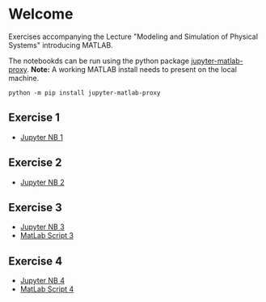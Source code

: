 # Welcome

Exercises accompanying the Lecture "Modeling and Simulation of Physical Systems" introducing MATLAB.

The notebookds can be run using the python package [jupyter-matlab-proxy](https://github.com/mathworks/jupyter-matlab-proxy).
**Note:** A working MATLAB install needs to present on the local machine.

```
python -m pip install jupyter-matlab-proxy
```

## Exercise 1

* [Jupyter NB 1](U1/U1.ipynb)

## Exercise 2

* [Jupyter NB 2](U2/U2.ipynb)

## Exercise 3

* [Jupyter NB 3](U3/U3.ipynb)
* [MatLab Script 3](U3/U3.m)

## Exercise 4

* [Jupyter NB 4](U4/U4.ipynb)
* [MatLab Script 4](U4/U4.m)